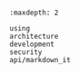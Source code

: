 ```{include} ../README.md
```

```{toctree}
:maxdepth: 2

using
architecture
development
security
api/markdown_it
```
